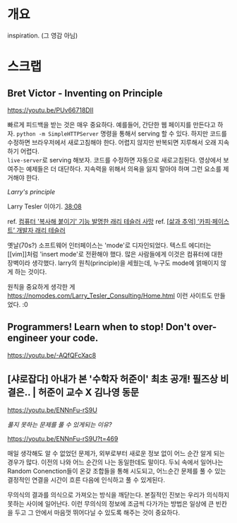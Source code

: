 # 개요

inspiration. (그 영감 아님)

# 스크랩

## Bret Victor - Inventing on Principle

https://youtu.be/PUv66718DII

빠르게 피드백을 받는 것은 매우 중요하다.
예를들어, 간단한 웹 페이지를 만든다고 하자. `python -m SimpleHTTPServer` 명령을 통해서 serving 할 수 있다. 하지만 코드를 수정하면 브라우저에서 새로고침해야 한다. 어렵지 않지만 반복되면 지루해서 오래 지속하기 어렵다.<br>
`live-server`로 serving 해보자. 코드를 수정하면 자동으로 새로고침된다. 영상에서 보여주는 예제들은 더 대단하다. 지속력을 위해서 의욕을 잃지 말아야 하며 그런 요소를 제거해야 한다.

*Larry's principle*

Larry Tesler 이야기. [38:08](https://youtu.be/PUv66718DII?t=2287)

ref. [컴퓨터 '복사해 붙이기' 기능 발명한 래리 테슬러 사망](https://www.1koreanpost.com/news/article/february/21/2020/%EC%BB%B4%ED%93%A8%ED%84%B0-'%EB%B3%B5%EC%82%AC%ED%95%B4-%EB%B6%99%EC%9D%B4%EA%B8%B0'-%EA%B8%B0%EB%8A%A5-%EB%B0%9C%EB%AA%85%ED%95%9C-%EB%9E%98%EB%A6%AC-%ED%85%8C%EC%8A%AC%EB%9F%AC-%EC%82%AC%EB%A7%9D)
ref. [[삶과 추억] ‘카피·페이스트’ 개발자 래리 테슬러](https://news.koreadaily.com/2020/02/20/society/community/8048966.html)

옛날(70s?) 소프트웨어 인터페이스는 'mode'로 디자인되었다. 텍스트 에디터는 [[vim]]처럼 'insert mode'로 전환해야 했다. 많은 사람들에게 이것은 컴퓨터에 대한 장벽이라 생각했다.
larry의 원칙(principle)을 세웠는데, 누구도 mode에 얽매이지 않게 하는 것이다.

원칙을 중요하게 생각한 게 https://nomodes.com/Larry_Tesler_Consulting/Home.html 이런 사이트도 만들었다. :0

## Programmers! Learn when to stop! Don't over-engineer your code.

https://youtu.be/-AQfQFcXac8


## [샤로잡다] 아내가 본 '수학자 허준이' 최초 공개! 필즈상 비결은.. | 허준이 교수 X 김나영 동문

https://youtu.be/ENNnFu-rS9U

*풀지 못하는 문제를 풀 수 있게되는 이유?*

https://youtu.be/ENNnFu-rS9U?t=469

매일 생각해도 알 수 없었던 문제가, 외부로부터 새로운 정보 없이 어느 순간 알게 되는 경우가 많다.
이전의 나와 어느 순간의 나는 동일한데도 말이다.
두뇌 속에서 일어나는 Random Conenction들이 온갖 조합들을 통해 시도되고,
어느순간 문제를 풀 수 있는 결정적인 연결을 시간이 흐른 다음에 인식하고 풀 수 있게된다.

무의식의 결과를 의식으로 가져오는 방식을 깨닫는다. 본질적인 진보는 우리가 의식하지 못하는 사이에 일어난다.
이런 무의식의 정보에 조금씩 다가가는 방법은 일상에 큰 빈칸을 두고 그 안에서 마음껏 뛰어다닐 수 있도록 해주는 것이 중요하다.
